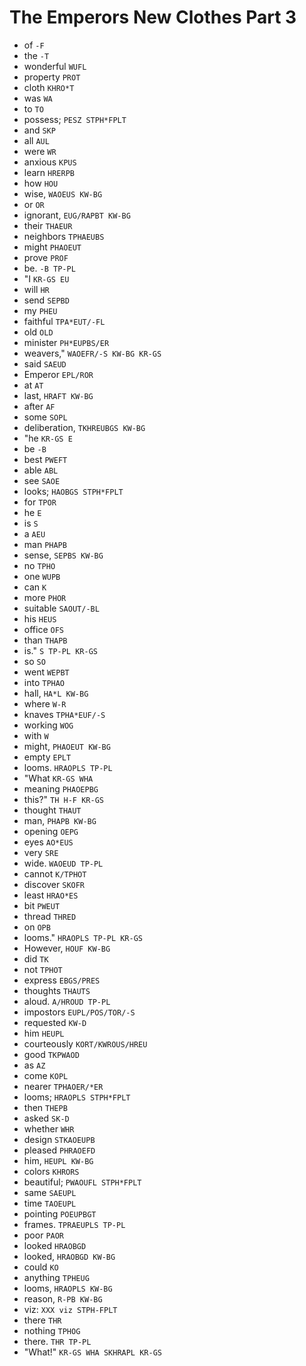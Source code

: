# The Emperors New Clothes Part 3

* of `-F`
* the `-T`
* wonderful `WUFL`
* property `PROT`
* cloth `KHRO*T`
* was `WA`
* to `TO`
* possess; `PESZ STPH*FPLT`
* and `SKP`
* all `AUL`
* were `WR`
* anxious `KPUS`
* learn `HRERPB`
* how `HOU`
* wise, `WAOEUS KW-BG`
* or `OR`
* ignorant, `EUG/RAPBT KW-BG`
* their `THAEUR`
* neighbors `TPHAEUBS`
* might `PHAOEUT`
* prove `PROF`
* be. `-B TP-PL`
* "I `KR-GS EU`
* will `HR`
* send `SEPBD`
* my `PHEU`
* faithful `TPA*EUT/-FL`
* old `OLD`
* minister `PH*EUPBS/ER`
* weavers," `WAOEFR/-S KW-BG KR-GS`
* said `SAEUD`
* Emperor `EPL/ROR`
* at `AT`
* last, `HRAFT KW-BG`
* after `AF`
* some `SOPL`
* deliberation, `TKHREUBGS KW-BG`
* "he `KR-GS E`
* be `-B`
* best `PWEFT`
* able `ABL`
* see `SAOE`
* looks; `HAOBGS STPH*FPLT`
* for `TPOR`
* he `E`
* is `S`
* a `AEU`
* man `PHAPB`
* sense, `SEPBS KW-BG`
* no `TPHO`
* one `WUPB`
* can `K`
* more `PHOR`
* suitable `SAOUT/-BL`
* his `HEUS`
* office `OFS`
* than `THAPB`
* is." `S TP-PL KR-GS`
* so `SO`
* went `WEPBT`
* into `TPHAO`
* hall, `HA*L KW-BG`
* where `W-R`
* knaves `TPHA*EUF/-S`
* working `WOG`
* with `W`
* might, `PHAOEUT KW-BG`
* empty `EPLT`
* looms. `HRAOPLS TP-PL`
* "What `KR-GS WHA`
* meaning `PHAOEPBG`
* this?" `TH H-F KR-GS`
* thought `THAUT`
* man, `PHAPB KW-BG`
* opening `OEPG`
* eyes `AO*EUS`
* very `SRE`
* wide. `WAOEUD TP-PL`
* cannot `K/TPHOT`
* discover `SKOFR`
* least `HRAO*ES`
* bit `PWEUT`
* thread `THRED`
* on `OPB`
* looms." `HRAOPLS TP-PL KR-GS`
* However, `HOUF KW-BG`
* did `TK`
* not `TPHOT`
* express `EBGS/PRES`
* thoughts `THAUTS`
* aloud. `A/HROUD TP-PL`
* impostors `EUPL/POS/TOR/-S`
* requested `KW-D`
* him `HEUPL`
* courteously `KORT/KWROUS/HREU`
* good `TKPWAOD`
* as `AZ`
* come `KOPL`
* nearer `TPHAOER/*ER`
* looms; `HRAOPLS STPH*FPLT`
* then `THEPB`
* asked `SK-D`
* whether `WHR`
* design `STKAOEUPB`
* pleased `PHRAOEFD`
* him, `HEUPL KW-BG`
* colors `KHRORS`
* beautiful; `PWAOUFL STPH*FPLT`
* same `SAEUPL`
* time `TAOEUPL`
* pointing `POEUPBGT`
* frames. `TPRAEUPLS TP-PL`
* poor `PAOR`
* looked `HRAOBGD`
* looked, `HRAOBGD KW-BG`
* could `KO`
* anything `TPHEUG`
* looms, `HRAOPLS KW-BG`
* reason, `R-PB KW-BG`
* viz: `XXX viz STPH-FPLT`
* there `THR`
* nothing `TPHOG`
* there. `THR TP-PL`
* "What!" `KR-GS WHA SKHRAPL KR-GS`
